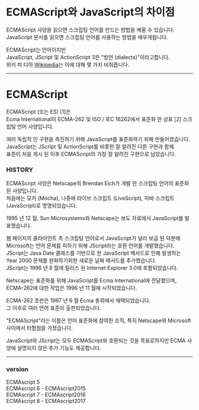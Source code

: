 
# ECMAScript와 JavaScript의 차이점

ECMAScript 사양을 읽으면 스크립팅 언어를 만드는 방법을 배울 수 있습니다.  
JavaScript 문서를 읽으면 스크립팅 언어를 사용하는 방법을 배우게됩니다.  

ECMAScript는 언어이지만  
JavaScript, JScript 및 ActionScript 3은 "방언 (dialects)"이라고합니다.  
위키 피 디아 [Wikipedia](https://en.wikipedia.org/wiki/ECMAScript)는 이에 대해 몇 가지 비춰줍니다.  


---
# ECMAScript
ECMAScript (또는 ES) [1]은  
Ecma International이 ECMA-262 및 ISO / IEC 16262에서 표준화 한 상표 [2] 스크립팅 언어 사양입니다.  


여러 독립적 인 구현을 촉진하기 위해 JavaScript를 표준화하기 위해 만들어졌습니다.  
JavaScript는 JScript 및 ActionScript를 비롯한 잘 알려진 다른 구현과 함께  
표준이 처음 게시 된 이후 ECMAScript의 가장 잘 알려진 구현으로 남았습니다.  


### HISTORY

ECMAScript 사양은 Netscape의 Brendan Eich가 개발 한 스크립팅 언어의 표준화 된 사양입니다.  
처음에는 모카 (Mocha), 나중에 라이브 스크립트 (LiveScript), 자바 스크립트 (JavaScript)로 명명되었습니다.  

1995 년 12 월, Sun Microsystems와 Netscape는 보도 자료에서 JavaScript를 발표했습니다.  

웹 페이지의 클라이언트 측 스크립팅 언어로서 JavaScript가 널리 보급 된 덕분에  
Microsoft는 언어 문제를 피하기 위해 JScript라는 호환 언어를 개발했습니다.  
JScript는 Java Date 클래스를 기반으로 한 JavaScript 메서드로 인해 발생하는  
Year 2000 문제를 완화하기위한 새로운 날짜 메서드를 추가했습니다.  
JScript는 1996 년 8 월에 릴리스 된 Internet Explorer 3.0에 포함되었습니다.  

Netscape는 표준화를 위해 JavaScript를 Ecma International에 전달했으며,  
ECMA-262에 대한 작업은 1996 년 11 월에 시작되었습니다.

ECMA-262 초판은 1997 년 6 월 Ecma 총회에서 채택되었습니다.  
그 이후로 여러 언어 표준이 출판되었습니다.  

"ECMAScript"라는 이름은 언어 표준화에 참여한 조직, 특히 Netscape와 Microsoft 사이에서 타협점을 가졌습니다.  

JavaScript와 JScript는 모두 ECMAScript와 호환되는 것을 목표로하지만 ECMA 사양에 설명되지 않은 추가 기능도 제공합니다.  


---
### version
ECMAscript 5  
ECMAscript 6 - ECMAscript2015  
ECMAscript 7 - ECMAscript2016  
ECMAscript 8 - ECMAscript2017  
